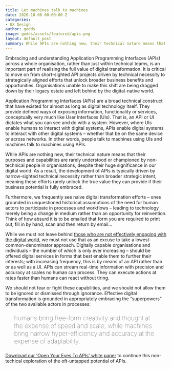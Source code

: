 ```yaml
---
title: Let machines talk to machines
date: 2020-10-06 00:00:00 Z
categories:
- UX Design
author: godds
image: godds/assets/featured/apis.png
layout: default_post
summary: While APIs are nothing new, their technical nature means that their purposes and capabilities are rarely understood or championed by non-technical people in organisations, despite their huge significance in our digital world...
---
```


Embracing and understanding Application Programming Interfaces (APIs) across a whole organisation, rather
than just within technical teams, is an important part of realising the full value of digital transformation. It is critical
to move on from short-sighted API projects driven by technical necessity to strategically aligned efforts that unlock
broader business benefits and opportunities. Organisations unable to make this shift are being dragged down by
their legacy estate and left behind by the digital-native world.

Application Programming Interfaces (APIs) are a broad technical construct that have existed for almost as long as digital technology itself. They provide defined ways of exposing information, functionality or services, conceptually very much like User Interfaces (UIs). That is, an API or UI dictates what you can see and do with a system. However, where UIs enable humans to interact with digital systems, APIs enable digital systems to interact with other digital systems – whether that be on the same device or across networks. In other words, people talk to machines using UIs and machines talk to machines using APIs.

While APIs are nothing new, their technical nature means that their purposes and capabilities are rarely understood or championed by non-technical people in organisations, despite their huge significance in our digital world. As a result, the development of APIs is typically driven by narrow-sighted technical necessity rather than broader strategic intent, meaning these efforts rarely unlock the true value they can provide if their business potential is fully embraced.

Furthermore, we frequently see naive digital transformation efforts – ones grounded in unquestioned historical assumptions of the need for human actors to participate in processes and workflows – leading to technology merely being a change in medium rather than an opportunity for reinvention. Think of how absurd it is to be emailed that form you are required to print out, fill in by hand, scan and then return by email…

While we must not leave behind [those who are not effectively engaging with the digital world](https://www.ons.gov.uk/peoplepopulationandcommunity/householdcharacteristics/homeinternetandsocialmediausage/articles/exploringtheuksdigitaldivide/2019-03-04), we must not use that as an excuse to take a lowest-common-denominator approach. Digitally capable organisations and individuals – the number of which is only ever increasing – should be offered digital services in forms that best enable them to further their interests; with increasing frequency, this is by means of an API rather than or as well as a UI. APIs can stream real-time information with precision and accuracy at scales no human can process. They can execute actions at rates faster than humans can react without tiring.

We should not fear or fight these capabilities, and we should not allow them to be ignored or dismissed through ignorance. Effective digital transformation is grounded in appropriately embracing the “superpowers” of the two available actors in processes: 

<p style="font-size: 140%; font-weight: 100; margin: 1.2em 1.4em;">
humans bring free-form creativity and thought at the expense of speed and scale; while machines bring narrow hyper-efficiency and accuracy at the expense of adaptability.
</p>

<p style="margin-bottom: 3em;"><a href="{{site.baseurl}}/godds/assets/white-papers/open-your-eyes-to-apis.pdf">Download our 'Open Your Eyes To APIs' white paper</a> to continue this non-techical exploration of the oft-untapped potential of APIs.</p>


